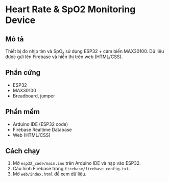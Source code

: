 # Heart Rate & SpO2 Monitoring Device

## Mô tả
Thiết bị đo nhịp tim và SpO₂ sử dụng ESP32 + cảm biến MAX30100.
Dữ liệu được gửi lên Firebase và hiển thị trên web (HTML/CSS).

## Phần cứng
- ESP32
- MAX30100
- Breadboard, jumper

## Phần mềm
- Arduino IDE (ESP32 code)
- Firebase Realtime Database
- Web (HTML/CSS)

## Cách chạy
1. Mở `esp32_code/main.ino` trên Arduino IDE và nạp vào ESP32.
2. Cấu hình Firebase trong `firebase/firebase_config.txt`.
3. Mở `web/index.html` để xem dữ liệu.

